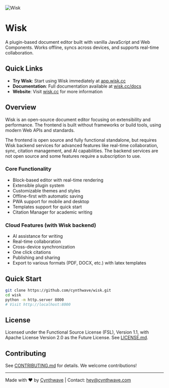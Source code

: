 ![Wisk](https://wisk.cc/a7/forget/img.png)

# Wisk

A plugin-based document editor built with vanilla JavaScript and Web Components. Works offline, syncs across devices, and supports real-time collaboration.

## Quick Links

- **Try Wisk**: Start using Wisk immediately at [app.wisk.cc](https://app.wisk.cc)
- **Documentation**: Full documentation available at [wisk.cc/docs](https://wisk.cc/docs)
- **Website**: Visit [wisk.cc](https://wisk.cc) for more information

## Overview

Wisk is an open-source document editor focusing on extensibility and performance. The frontend is built without frameworks or build tools, using modern Web APIs and standards.

The frontend is open source and fully functional standalone, but requires Wisk backend services for advanced features like real-time collaboration, sync, citation management, and AI capabilities. The backend services are not open source and some features require a subscription to use.

### Core Functionality

- Block-based editor with real-time rendering
- Extensible plugin system
- Customizable themes and styles
- Offline-first with automatic saving
- PWA support for mobile and desktop
- Templates support for quick start
- Citation Manager for academic writing

### Cloud Features (with Wisk backend)

- AI assistance for writing
- Real-time collaboration
- Cross-device synchronization
- One click citations
- Publishing and sharing
- Export to various formats (PDF, DOCX, etc.) with latex templates

## Quick Start

```bash
git clone https://github.com/cynthwave/wisk.git
cd wisk
python -m http.server 8000
# Visit http://localhost:8000
```

## License

Licensed under the Functional Source License (FSL), Version 1.1, with Apache License Version 2.0 as the Future License. See [LICENSE.md](LICENSE.md).

## Contributing

See [CONTRIBUTING.md](CONTRIBUTING.md) for details. We welcome contributions!

---

Made with ❤️ by [Cynthwave](https://cynthwave.com) | Contact: hey@cynthwave.com
 
